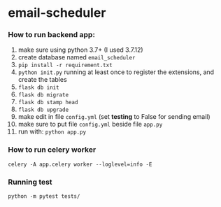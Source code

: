 # email-scheduler

### How to run backend app:
1. make sure using python 3.7+ (I used 3.7.12)
2. create database named `email_scheduler`
3. `pip install -r requirement.txt`
4. `python init.py` running at least once to register the extensions,
and create the tables
5. `flask db init`
6. `flask db migrate`
7. `flask db stamp head`
8. `flask db upgrade`
9. make edit in file `config.yml` (set **testing** to False for sending email)
10. make sure to put file `config.yml` beside file `app.py`
11. run with: `python app.py`

### How to run celery worker
`celery -A app.celery worker --loglevel=info -E`

### Running test
`python -m pytest tests/`